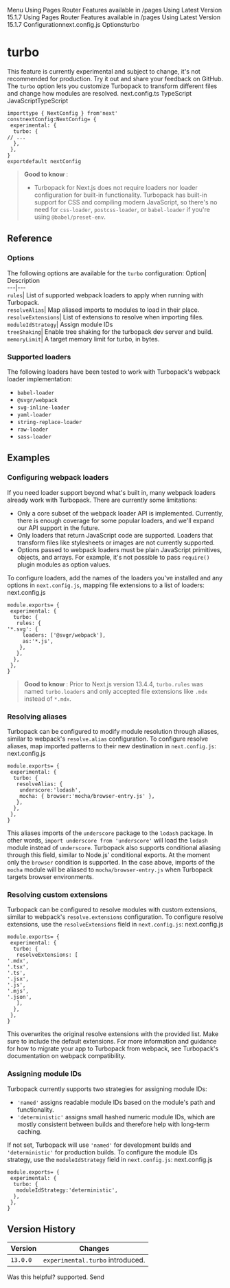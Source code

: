 Menu
Using Pages Router
Features available in /pages
Using Latest Version
15.1.7
Using Pages Router
Features available in /pages
Using Latest Version
15.1.7
Configurationnext.config.js Optionsturbo
# turbo
This feature is currently experimental and subject to change, it's not recommended for production. Try it out and share your feedback on GitHub.
The `turbo` option lets you customize Turbopack to transform different files and change how modules are resolved.
next.config.ts
TypeScript
JavaScriptTypeScript
```
importtype { NextConfig } from'next'
constnextConfig:NextConfig= {
 experimental: {
  turbo: {
// ...
  },
 },
}
exportdefault nextConfig
```

> **Good to know** :
>   * Turbopack for Next.js does not require loaders nor loader configuration for built-in functionality. Turbopack has built-in support for CSS and compiling modern JavaScript, so there's no need for `css-loader`, `postcss-loader`, or `babel-loader` if you're using `@babel/preset-env`.
> 

## Reference
### Options
The following options are available for the `turbo` configuration:
Option| Description  
---|---  
`rules`| List of supported webpack loaders to apply when running with Turbopack.  
`resolveAlias`| Map aliased imports to modules to load in their place.  
`resolveExtensions`| List of extensions to resolve when importing files.  
`moduleIdStrategy`| Assign module IDs  
`treeShaking`| Enable tree shaking for the turbopack dev server and build.  
`memoryLimit`| A target memory limit for turbo, in bytes.  
### Supported loaders
The following loaders have been tested to work with Turbopack's webpack loader implementation:
  * `babel-loader`
  * `@svgr/webpack`
  * `svg-inline-loader`
  * `yaml-loader`
  * `string-replace-loader`
  * `raw-loader`
  * `sass-loader`


## Examples
### Configuring webpack loaders
If you need loader support beyond what's built in, many webpack loaders already work with Turbopack. There are currently some limitations:
  * Only a core subset of the webpack loader API is implemented. Currently, there is enough coverage for some popular loaders, and we'll expand our API support in the future.
  * Only loaders that return JavaScript code are supported. Loaders that transform files like stylesheets or images are not currently supported.
  * Options passed to webpack loaders must be plain JavaScript primitives, objects, and arrays. For example, it's not possible to pass `require()` plugin modules as option values.


To configure loaders, add the names of the loaders you've installed and any options in `next.config.js`, mapping file extensions to a list of loaders:
next.config.js
```
module.exports= {
 experimental: {
  turbo: {
   rules: {
'*.svg': {
     loaders: ['@svgr/webpack'],
     as:'*.js',
    },
   },
  },
 },
}
```

> **Good to know** : Prior to Next.js version 13.4.4, `turbo.rules` was named `turbo.loaders` and only accepted file extensions like `.mdx` instead of `*.mdx`.
### Resolving aliases
Turbopack can be configured to modify module resolution through aliases, similar to webpack's `resolve.alias` configuration.
To configure resolve aliases, map imported patterns to their new destination in `next.config.js`:
next.config.js
```
module.exports= {
 experimental: {
  turbo: {
   resolveAlias: {
    underscore:'lodash',
    mocha: { browser:'mocha/browser-entry.js' },
   },
  },
 },
}
```

This aliases imports of the `underscore` package to the `lodash` package. In other words, `import underscore from 'underscore'` will load the `lodash` module instead of `underscore`.
Turbopack also supports conditional aliasing through this field, similar to Node.js' conditional exports. At the moment only the `browser` condition is supported. In the case above, imports of the `mocha` module will be aliased to `mocha/browser-entry.js` when Turbopack targets browser environments.
### Resolving custom extensions
Turbopack can be configured to resolve modules with custom extensions, similar to webpack's `resolve.extensions` configuration.
To configure resolve extensions, use the `resolveExtensions` field in `next.config.js`:
next.config.js
```
module.exports= {
 experimental: {
  turbo: {
   resolveExtensions: [
'.mdx',
'.tsx',
'.ts',
'.jsx',
'.js',
'.mjs',
'.json',
   ],
  },
 },
}
```

This overwrites the original resolve extensions with the provided list. Make sure to include the default extensions.
For more information and guidance for how to migrate your app to Turbopack from webpack, see Turbopack's documentation on webpack compatibility.
### Assigning module IDs
Turbopack currently supports two strategies for assigning module IDs:
  * `'named'` assigns readable module IDs based on the module's path and functionality.
  * `'deterministic'` assigns small hashed numeric module IDs, which are mostly consistent between builds and therefore help with long-term caching.


If not set, Turbopack will use `'named'` for development builds and `'deterministic'` for production builds.
To configure the module IDs strategy, use the `moduleIdStrategy` field in `next.config.js`:
next.config.js
```
module.exports= {
 experimental: {
  turbo: {
   moduleIdStrategy:'deterministic',
  },
 },
}
```

## Version History
Version| Changes  
---|---  
`13.0.0`| `experimental.turbo` introduced.  
Was this helpful?
supported.
Send

